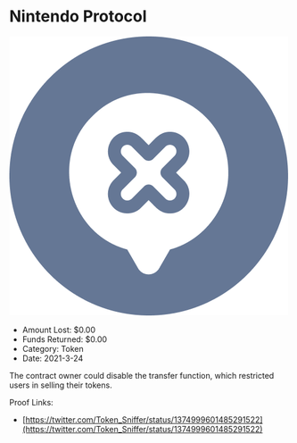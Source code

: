 # Nintendo Protocol
![Nintendo Protocol](/rektimages/Nintendo-Protocol.png)
- Amount Lost: $0.00
- Funds Returned: $0.00
- Category: Token
- Date: 2021-3-24

The contract owner could disable the transfer function, which restricted users in selling their tokens.


Proof Links:
- [https://twitter.com/Token_Sniffer/status/1374999601485291522](https://twitter.com/Token_Sniffer/status/1374999601485291522)


